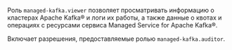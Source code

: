 Роль `managed-kafka.viewer` позволяет просматривать информацию о кластерах Apache Kafka® и логи их работы, а также данные о квотах и операциях с ресурсами сервиса Managed Service for Apache Kafka®.

Включает разрешения, предоставляемые ролью `managed-kafka.auditor`.